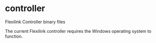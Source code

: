 # controller
Flexilink Controller binary files

The current Flexilink controller requires the Windows operating system to function.